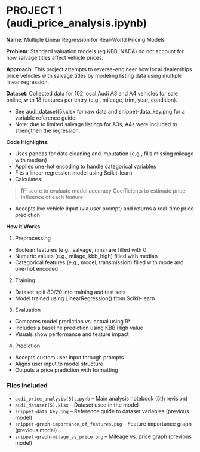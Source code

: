 # PROJECT 1 (audi_price_analysis.ipynb)
**Name**: 
Multiple Linear Regression for Real-World Pricing Models

**Problem**: 
Standard valuation models (eg KBB, NADA) do not account for how salvage titles affect vehicle prices.

**Approach**: 
This project attempts to reverse-engineer how local dealerships price vehicles with salvage titles by modeling listing data using multiple linear regression.

**Dataset**: 
Collected data for 102 local Audi A3 and A4 vehicles for sale online, with 18 features per entry (e.g., mileage, trim, year, condition).  
- See audi_dataset(5).xlsx for raw data and snippet-data_key.png for a variable reference guide.
- Note: due to limited salvage listings for A3s, A4s were included to strengthen the regression.

**Code Highlights:**  
- Uses pandas for data cleaning and imputation (e.g., fills missing mileage with median)
- Applies one-hot encoding to handle categorical variables
- Fits a linear regression model using Scikit-learn
- Calculates:
> R² score to evaluate model accuracy
> Coefficients to estimate price influence of each feature
- Accepts live vehicle input (via user prompt) and returns a real-time price prediction

**How it Works**
1. Preprocessing
- Boolean features (e.g., salvage, rims) are filled with 0
- Numeric values (e.g., milage, kbb_high) filled with median
- Categorical features (e.g., model, transmission) filled with mode and one-hot encoded
2. Training
- Dataset split 80/20 into training and test sets
- Model trained using LinearRegression() from Scikit-learn
3. Evaluation
- Compares model prediction vs. actual using R²
- Includes a baseline prediction using KBB High value
- Visuals show performance and feature impact
4. Prediction
- Accepts custom user input through prompts
- Aligns user input to model structure
- Outputs a price prediction with formatting

### Files Included
- `audi_price_analysis(5).ipynb` – Main analysis notebook (5th revision)
- `audi_dataset(5).xlsx` – Dataset used in the model  
- `snippet-data_key.png` – Reference guide to dataset variables (previous model)
- `snippet-graph-importance_of_features.png` – Feature importance graph (previous model)
- `snippet-graph-milage_vs_price.png` – Mileage vs. price graph (previous model)
